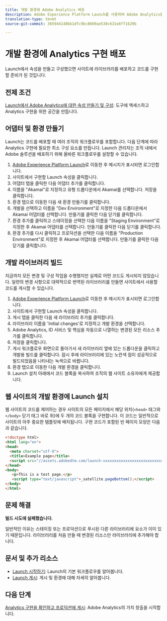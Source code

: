 ```yaml
---
title: 개발 환경에 Adobe Analytics 배포
description: Adobe Experience Platform Launch를 사용하여 Adobe Analytics를 개발 환경에 배포하는 방법에 대해 알아봅니다.
translation-type: tm+mt
source-git-commit: 365944140bb1dfc9bc8669ae530c631e8ff1629b

---
```



# 개발 환경에 Analytics 구현 배포

Launch에서 속성을 만들고 구성했으면 사이트에 라이브러리를 배포하고 코드를 구현할 준비가 된 것입니다.

## 전제 조건

[Launch에서 Adobe Analytics에 대한 속성 만들기 및 구성](create-analytics-property.md): 도구에 액세스하고 Analytics 구현을 위한 공간을 만듭니다.

## 어댑터 및 환경 만들기

Launch는 코드를 배포할 때 여러 조직의 워크플로우를 포함합니다. 다음 단계에 따라 Analytics 구현에 필요한 최소 구성 요소를 만듭니다. Launch 관리자는 조직 내에서 Adobe 솔루션을 배포하기 위해 올바른 워크플로우를 설정할 수 있습니다.

1. [Adobe Experience Platform Launch](https://launch.adobe.com)로 이동한 후 메시지가 표시되면 로그인합니다.
2. 사이트에서 구현할 Launch 속성을 클릭합니다.
3. 어댑터 탭을 클릭한 다음 어댑터 추가를 클릭합니다.
4. 이름을 &quot;Akamai&quot;로 지정하고 유형 드롭다운에서 Akamai를 선택합니다. 저장을 클릭합니다.
5. 환경 탭으로 이동한 다음 새 환경 만들기를 클릭합니다.
6. 개발을 선택하고 이름을 &quot;Dev Environment&quot;로 지정한 다음 드롭다운에서 Akamai 어댑터를 선택합니다. 만들기를 클릭한 다음 닫기를 클릭합니다.
7. 환경 추가를 클릭하고 스테이징을 선택한 다음 이름을 &quot;Staging Environment&quot;로 지정한 후 Akamai 어댑터를 선택합니다. 만들기를 클릭한 다음 닫기를 클릭합니다.
8. 환경 추가를 다시 클릭하고 프로덕션을 선택한 다음 이름을 &quot;Production Environment&quot;로 지정한 후 Akamai 어댑터를 선택합니다. 만들기를 클릭한 다음 닫기를 클릭합니다.

## 개발 라이브러리 빌드

지금까지 모든 변경 및 구성 작업을 수행했지만 실제로 어떤 코드도 게시되지 않았습니다. 일련의 변경 사항으로 대략적으로 번역된 라이브러리를 만들면 사이트에서 사용할 코드를 게시할 수 있습니다.

1. [Adobe Experience Platform Launch](https://launch.adobe.com)로 이동한 후 메시지가 표시되면 로그인합니다.
2. 사이트에서 구현할 Launch 속성을 클릭합니다.
3. 게시 탭을 클릭한 다음 새 라이브러리 추가를 클릭합니다.
4. 라이브러리 이름을 &#39;Initial changes&#39;로 지정하고 개발 환경을 선택합니다.
5. Adobe Analytics, ID 서비스 및 핵심을 자동으로 나열하는 변경된 모든 리소스 추가를 클릭합니다.
6. 저장을 클릭합니다.
7. 게시 워크플로우 화면으로 돌아가서 새 라이브러리 옆에 있는 드롭다운을 클릭하고 개발용 빌드를 클릭합니다. 잠시 후에 라이브러리에 있는 노란색 점이 성공적으로 빌드되었음을 나타내는 녹색으로 바뀝니다.
8. 환경 탭으로 이동한 다음 개발 환경을 클릭합니다.
9. Launch 설치 아래에서 코드 블록을 복사하여 조직의 웹 사이트 소유자에게 제공합니다.

## 웹 사이트의 개발 환경에 Launch 설치

웹 사이트의 코드를 제어하는 경우 사이트의 모든 페이지에서 해당 위치(`<head>` 태그와 `</body>` 닫기 태그 바로 위)에 두 개의 코드 블록을 구현합니다. 이 코드는 일반적으로 사이트의 아주 중요한 템플릿에 배치됩니다. 구현 코드가 포함된 빈 페이지 모양은 다음과 같습니다.

```html
<!doctype html>
<html lang="en">
<head>
  <meta charset="utf-8">
  <title>Example page</title>
  <script src="//assets.adobedtm.com/launch-xxxxxxxxxxxxxxxxxxxxxxxxxxxxxxxxxx-development.min.js"></script>
</head>
<body>
   <p>This is a test page.</p>
   <script type="text/javascript">_satellite.pageBottom();</script>
</body>
</html>
```

## 문제 해결

**빌드 시도에 실패했습니다.**

일반적인 이유는 스테이징 또는 프로덕션으로 푸시된 다른 라이브러리에 요소가 이미 있기 때문입니다. 라이브러리를 처음 만들 때 변경된 리소스만 라이브러리에 추가해야 합니다.

## 문서 및 추가 리소스

- [Launch 시작하기](https://docs.adobe.com/content/help/ko-KR/launch/using/intro/get-started/quick-start.html): Launch의 기본 워크플로우를 알아봅니다.
- [Launch 게시](https://docs.adobe.com/content/help/ko-KR/launch/using/reference/publish/overview.html): 게시 및 환경에 대해 자세히 알아봅니다.

## 다음 단계

[Analytics 구현을 확인하고 프로덕션에 게시](validate-publish-prod.md): Adobe Analytics의 가치 창출을 시작합니다.
